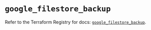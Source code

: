 # `google_filestore_backup`

Refer to the Terraform Registry for docs: [`google_filestore_backup`](https://registry.terraform.io/providers/hashicorp/google-beta/6.1.0/docs/resources/google_filestore_backup).
